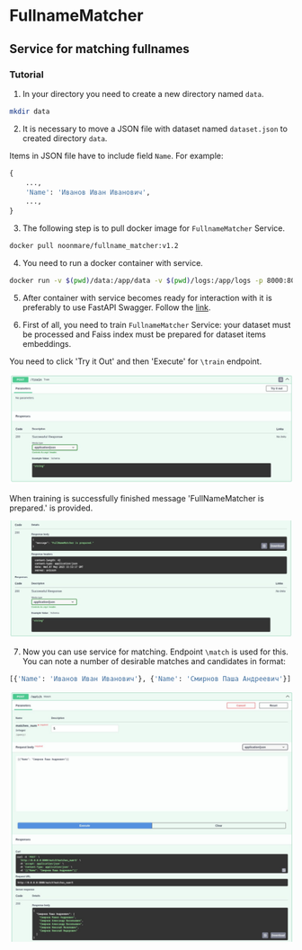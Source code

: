 # FullnameMatcher

## Service for matching fullnames

### Tutorial

1. In your directory you need to create a new directory named `data`.

```bash
mkdir data
```

2. It is necessary to move a JSON file with dataset named `dataset.json` to created directory `data`.

Items in JSON file have to include field `Name`. For example:

```python
{
    ...,
    'Name': 'Иванов Иван Иванович',
    ...,
}
```

3. The following step is to pull docker image for `FullnameMatcher` Service.

```bash
docker pull noonmare/fullname_matcher:v1.2
```

4. You need to run a docker container with service. 

```bash
docker run -v $(pwd)/data:/app/data -v $(pwd)/logs:/app/logs -p 8000:8000 noonmare/fullname_matcher:v1.2
```

5. After container with service becomes ready for interaction with it is preferably to use FastAPI Swagger. Follow the [link](http://0.0.0.0:8000/docs).

6. First of all, you need to train `FullnameMatcher` Service: your dataset must be processed and Faiss index must be prepared for dataset items embeddings.

You need to click 'Try it Out' and then 'Execute' for `\train` endpoint.

![Try \train out](imgs/train_start.png)

When training is successfully finished message 'FullNameMatcher is prepared.' is provided. 

![train finished](imgs/train_finished.png)

7. Now you can use service for matching. Endpoint `\match` is used for this. You can note a number of desirable matches and candidates in format:

```python
[{'Name': 'Иванов Иван Иванович'}, {'Name': 'Смирнов Паша Андреевич'}]
```
![Matching](imgs/match.png)
